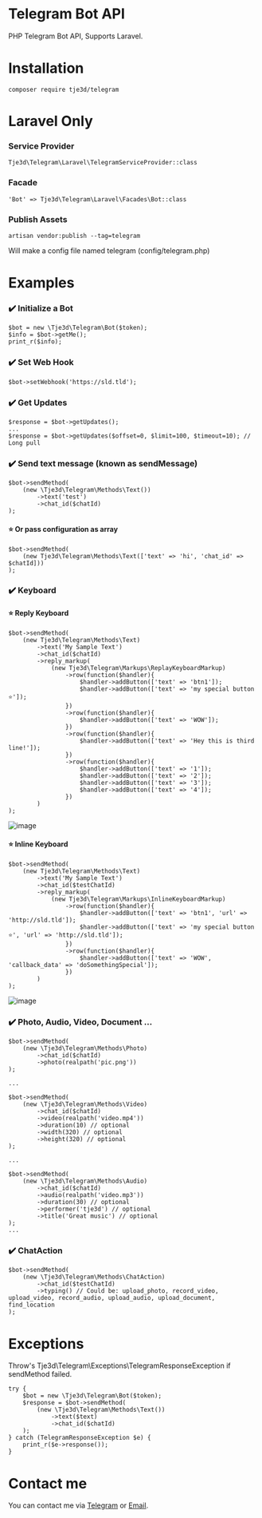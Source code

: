 # Telegram Bot API
PHP Telegram Bot API, Supports Laravel.
# Installation
`composer require tje3d/telegram`
# Laravel Only
### Service Provider
`Tje3d\Telegram\Laravel\TelegramServiceProvider::class`
### Facade
`'Bot' => Tje3d\Telegram\Laravel\Facades\Bot::class`
### Publish Assets
`artisan vendor:publish --tag=telegram`

Will make a config file named telegram (config/telegram.php)
# Examples
### ✔️ Initialize a Bot
```
$bot = new \Tje3d\Telegram\Bot($token);
$info = $bot->getMe();
print_r($info);
```
### ✔️ Set Web Hook
```
$bot->setWebhook('https://sld.tld');
```

### ✔️ Get Updates
```
$response = $bot->getUpdates();
...
$response = $bot->getUpdates($offset=0, $limit=100, $timeout=10); // Long pull
```

### ✔️ Send text message (known as sendMessage)
```
$bot->sendMethod(
	(new \Tje3d\Telegram\Methods\Text())
	    ->text('test')
	    ->chat_id($chatId)
);
```
#### ⭐️ Or pass configuration as array

```
$bot->sendMethod(
    (new Tje3d\Telegram\Methods\Text(['text' => 'hi', 'chat_id' => $chatId]))
);
```

### ✔️ Keyboard
#### ⭐️ Reply Keyboard
```
$bot->sendMethod(
	(new Tje3d\Telegram\Methods\Text)
		->text('My Sample Text')
		->chat_id($chatId)
		->reply_markup(
			(new Tje3d\Telegram\Markups\ReplayKeyboardMarkup)
    			->row(function($handler){
    				$handler->addButton(['text' => 'btn1']);
    				$handler->addButton(['text' => 'my special button ⭐️']);
    			})
    			->row(function($handler){
    				$handler->addButton(['text' => 'WOW']);
    			})
    			->row(function($handler){
    				$handler->addButton(['text' => 'Hey this is third line!']);
    			})
    			->row(function($handler){
    				$handler->addButton(['text' => '1']);
    				$handler->addButton(['text' => '2']);
    				$handler->addButton(['text' => '3']);
    				$handler->addButton(['text' => '4']);
    			})
		)
);
```
![image](https://cloud.githubusercontent.com/assets/5238989/24823179/1c9cb8d2-1c11-11e7-96b1-212be128454f.png)
#### ⭐️ Inline Keyboard
```
$bot->sendMethod(
	(new Tje3d\Telegram\Methods\Text)
		->text('My Sample Text')
		->chat_id($testChatId)
		->reply_markup(
			(new Tje3d\Telegram\Markups\InlineKeyboardMarkup)
    			->row(function($handler){
    				$handler->addButton(['text' => 'btn1', 'url' => 'http://sld.tld']);
    				$handler->addButton(['text' => 'my special button ⭐️', 'url' => 'http://sld.tld']);
    			})
    			->row(function($handler){
    				$handler->addButton(['text' => 'WOW', 'callback_data' => 'doSomethingSpecial']);
    			})
		)
);
```

![image](https://cloud.githubusercontent.com/assets/5238989/24823178/1c9aa09c-1c11-11e7-9ec0-85ad42c41440.png)


### ✔️ Photo, Audio, Video, Document ...
```
$bot->sendMethod(
	(new \Tje3d\Telegram\Methods\Photo)
		->chat_id($chatId)
		->photo(realpath('pic.png'))
);

...

$bot->sendMethod(
	(new \Tje3d\Telegram\Methods\Video)
		->chat_id($chatId)
		->video(realpath('video.mp4'))
		->duration(10) // optional
		->width(320) // optional
		->height(320) // optional
);

...

$bot->sendMethod(
	(new \Tje3d\Telegram\Methods\Audio)
		->chat_id($chatId)
		->audio(realpath('video.mp3'))
		->duration(30) // optional
		->performer('tje3d') // optional
		->title('Great music') // optional
);
...
```

### ✔️ ChatAction
```
$bot->sendMethod(
	(new \Tje3d\Telegram\Methods\ChatAction)
		->chat_id($testChatId)
		->typing() // Could be: upload_photo, record_video, upload_video, record_audio, upload_audio, upload_document, find_location
);
```

# Exceptions
Throw's Tje3d\Telegram\Exceptions\TelegramResponseException if sendMethod failed.

```
try {
	$bot = new \Tje3d\Telegram\Bot($token);
	$response = $bot->sendMethod(
		(new \Tje3d\Telegram\Methods\Text())
		    ->text($text)
		    ->chat_id($chatId)
	);
} catch (TelegramResponseException $e) {
	print_r($e->response());
}
```

# Contact me
You can contact me via [Telegram](https://telegram.me/tje3d) or [Email](mailto:tje3d@yahoo.com).